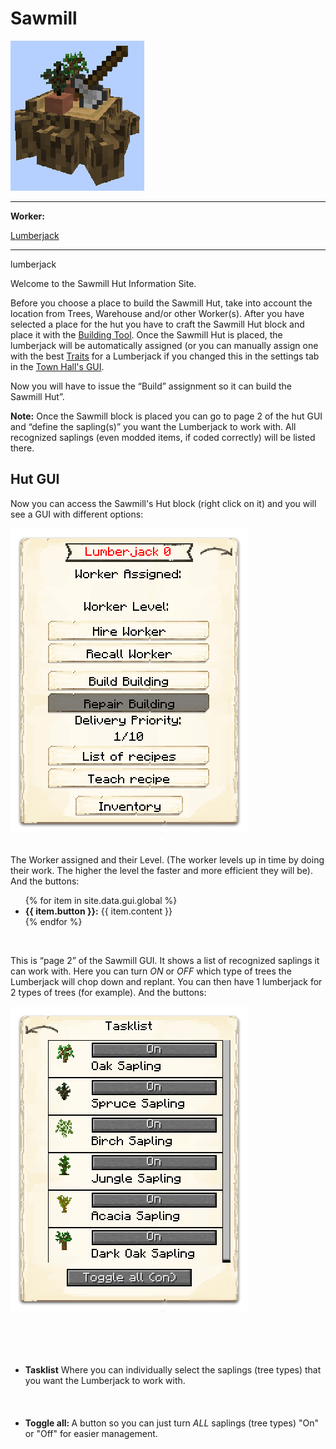 # Sawmill

<div class="infobox box text-center">
    <img src="../../assets/images/buildings/lumberjack_block.png" alt="Sawmill" />
    <hr />
    <div class="row section-text text-left">
        <div class="col">
        <p><strong>Worker:</strong></p>
        </div>
        <div class="col">
        <p><a href="../workers/lumberjack">Lumberjack</a></p>
        </div>
    </div>
    <hr />
    <recipe>lumberjack</recipe>
</div>

Welcome to the Sawmill Hut Information Site.

Before you choose a place to build the Sawmill Hut, take into account the location from Trees, Warehouse and/or other Worker(s). After you have selected a place for the hut you have to craft the Sawmill Hut block and place it with the [Building Tool](../../source/tutorials/building_tool). Once the Sawmill Hut is placed, the lumberjack will be automatically assigned (or you can manually assign one with the best [Traits](../../source/tutorials/worker_info) for a Lumberjack if you changed this in the settings tab in the [Town Hall's GUI](../../source/buildings/townhall).

Now you will have to issue the “Build” assignment so it can build the Sawmill Hut”.

**Note:** Once the Sawmill block is placed you can go to page 2 of the hut GUI and “define the sapling(s)” you want the Lumberjack to work with. All recognized saplings (even modded items, if coded correctly) will be listed there.

## Hut GUI

Now you can access the Sawmill's Hut block (right click on it) and you will see a GUI with different options:

<div class="row">
  <div class="col-sm-12 col-md">
    <img src="../../assets/images/gui/lumberjackgui.png" class="img-fluid mx-auto" alt="Sawmill GUI">
  </div>
  <div class="col-sm-12 col-md"><br>
    <p>The Worker assigned and their Level. (The worker levels up in time by doing their work. The higher the level the faster and more efficient they will be). And the buttons:</p>
    <ul>
      {% for item in site.data.gui.global %}
        <li><strong>{{ item.button }}:</strong> {{ item.content }}</li>
      {% endfor %}
    </ul>
  </div>
</div>
<br>

This is “page 2” of the Sawmill GUI. It shows a list of recognized saplings it can work with. Here you can turn *ON* or *OFF* which type of trees the Lumberjack will chop down and replant. You can then have 1 lumberjack for 2 types of trees (for example). And the buttons:

<div class="row">
  <div class="col-sm-12 col-md">
    <img src="../../assets/images/gui/lumberjackgui2.png" class="img-fluid mx-auto" alt="Lumberjack2 GUI">
  </div>
  <div class="col-sm-12 col-md">
    <ul><br><br><br><br>
      <li><strong>Tasklist</strong> Where you can individually select the saplings (tree types) that you want the Lumberjack to work with.</li><br><br><br>
      <li><strong>Toggle all: </strong>A button so you can just turn <i>ALL</i> saplings (tree types) "On" or "Off" for easier management.</li>
    </ul>
  </div>
</div>
<br>
